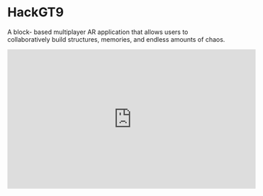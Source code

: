 # HackGT9
A block- based multiplayer AR application that allows users to collaboratively build structures, memories, and endless amounts of chaos. 

<iframe width="560" height="315" src="https://www.youtube.com/embed/tW86dV27mk8" title="YouTube video player" frameborder="0" allow="accelerometer; autoplay; clipboard-write; encrypted-media; gyroscope; picture-in-picture" allowfullscreen></iframe>

